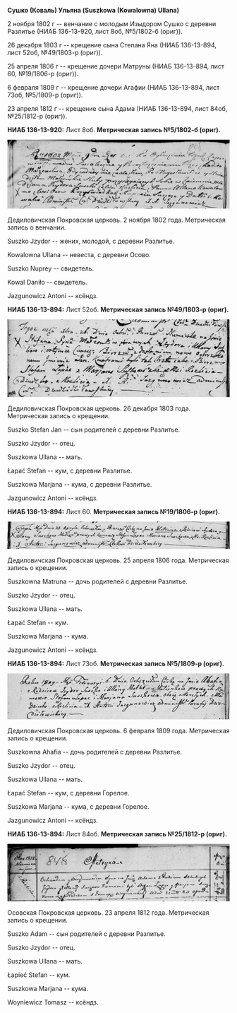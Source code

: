 **Сушко (Коваль) Ульяна (Suszkowa (Kowalowna) Ullana)**

2 ноября 1802 г -- венчание с молодым Изыдором Сушко с деревни Разлитье
(НИАБ 136-13-920, лист 8об, №5/1802-б (ориг)).

26 декабря 1803 г -- крещение сына Степана Яна (НИАБ 136-13-894, лист
52об, №49/1803-р (ориг)).

25 апреля 1806 г -- крещение дочери Матруны (НИАБ 136-13-894, лист 60,
№19/1806-р (ориг)).

6 февраля 1809 г -- крещение дочери Агафии (НИАБ 136-13-894, лист 73об,
№5/1809-р (ориг)).

23 апреля 1812 г -- крещение сына Адама (НИАБ 136-13-894, лист 84об,
№25/1812-р (ориг)).

**НИАБ 136-13-920:** Лист 8об. **Метрическая запись №5/1802-б (ориг).**

![](./media/edb6a9462c78cef43f0a24ad10a12b8a673fb0c1.png)

Дедиловичская Покровская церковь. 2 ноября 1802 года. Метрическая запись
о венчании.

Suszko Jzydor -- жених, молодой, с деревни Разлитье.

Kowalowna Ullana -- невеста, с деревни Осовo.

Suszko Nuprey -- свидетель.

Kowal Daniło -- свидетель.

Jazgunowicz Antoni -- ксёндз.

**НИАБ 136-13-894:** Лист 52об. **Метрическая запись №49/1803-р
(ориг).**

![](./media/6d61232cdad482d173a25011725df2943f518a7a.png)

Дедиловичская Покровская церковь. 26 декабря 1803 года. Метрическая
запись о крещении.

Suszko Stefan Jan -- сын родителей с деревни Разлитье.

Suszko Jzydor -- отец.

Suszkowa Ullana -- мать.

Łapać Stefan -- кум, с деревни Разлитье.

Suszkowa Marjana -- кума, с деревни Разлитье.

Jazgunowicz Antoni -- ксёндз.

**НИАБ 136-13-894:** Лист 60. **Метрическая запись №19/1806-р (ориг).**

![](./media/e1ea8d203a7579a66b3ab7eca49cbf51a719e071.png)

Дедиловичская Покровская церковь. 25 апреля 1806 года. Метрическая
запись о крещении.

Suszkowna Matruna -- дочь родителей с деревни Разлитье.

Suszko Jzydor -- отец.

Suszkowa Ullana -- мать.

Łapać Stefan -- кум.

Suszkowa Marjana -- кума.

Jazgunowicz Antoni -- ксёндз.

**НИАБ 136-13-894:** Лист 73об. **Метрическая запись №5/1809-р (ориг).**

![](./media/e9a9569ad58c285f818152b0732fdb054966cfe4.png)

Дедиловичская Покровская церковь. 6 февраля 1809 года. Метрическая
запись о крещении.

Suszkowna Ahafia -- дочь родителей с деревни Разлитье.

Suszko Jzydor -- отец.

Suszkowa Ullana -- мать.

Łapać Stefan -- кум, с деревни Горелое.

Suszkowa Marjana -- кума, с деревни Горелое.

Jazgunowicz Antoni -- ксёндз.

**НИАБ 136-13-894:** Лист 84об. **Метрическая запись №25/1812-р
(ориг).**

![](./media/35b87becc5c1ab134c7eb28b5e98b9eb95de3aa5.png)

Осовская Покровская церковь. 23 апреля 1812 года. Метрическая запись о
крещении.

Suszko Adam -- сын родителей с деревни Разлитье.

Suszko Jzydor -- отец.

Suszkowa Ullana -- мать.

Łapieć Stefan -- кум.

Suszkowa Marjana -- кума.

Woyniewicz Tomasz -- ксёндз.
